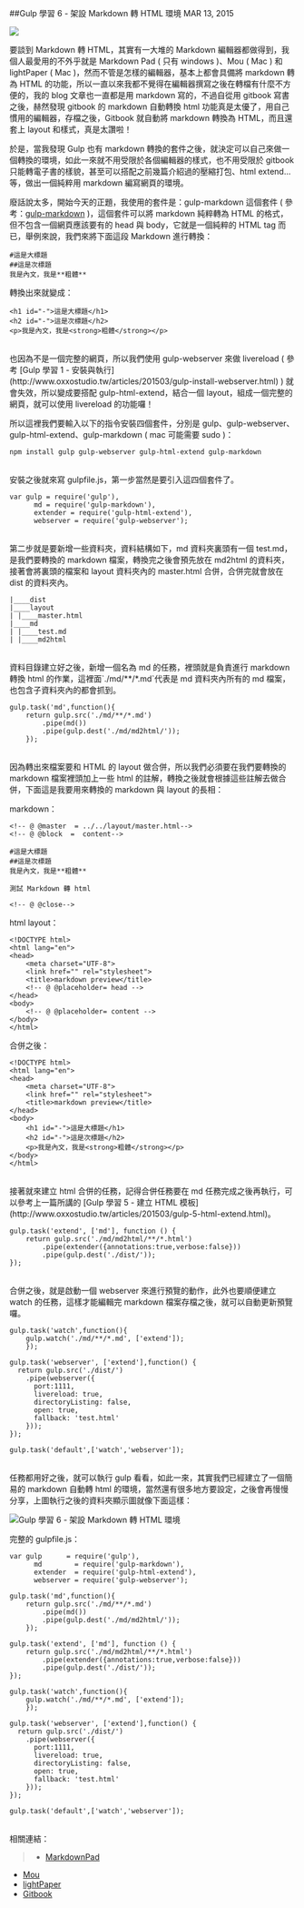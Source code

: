 <!-- @@master  = ../../_layout.html-->

<!-- @@block  =  jsBottom-->

<include src="../../_articles-js.html"></include>

<!-- @@close-->

<!-- @@block  =  css-->

<include src="../../_articles-css.html"></include>

<!-- @@close-->

<!-- @@block  =  articles-social-->

<include src="../../_articles-social.html"></include>

<!-- @@close-->

<!-- @@block  =  articles-footer-->

<include src="../../_articles.html"></include>

<!-- @@close-->

<!-- @@block  =  meta-->

<meta property="article:published_time" content="2015-03-13T23:25:00+01:00">

<meta name="keywords" content="gulp,markdown,markdown to html,gulp-markdown">

<meta name="description" content="當我發現 Gulp 也有 markdown 轉換的套件之後，就決定可以自己來做一個轉換的環境，如此一來就不用受限於各個編輯器的樣式，也不用受限於 gitbook 只能轉電子書的樣貌，甚至可以搭配之前幾篇介紹過的壓縮打包、html extend...等，做出一個純粹用 markdown 編寫網頁的環境。">

<meta itemprop="name" content="Gulp 學習 6 - 架設 Markdown 轉 HTML 環境 - OXXO.STUDIO">

<meta itemprop="image" content="http://www.oxxostudio.tw/img/articles/201503/20150313_1_01b.jpg">

<meta itemprop="description" content="當我發現 Gulp 也有 markdown 轉換的套件之後，就決定可以自己來做一個轉換的環境，如此一來就不用受限於各個編輯器的樣式，也不用受限於 gitbook 只能轉電子書的樣貌，甚至可以搭配之前幾篇介紹過的壓縮打包、html extend...等，做出一個純粹用 markdown 編寫網頁的環境。">

<meta property="og:title" content="Gulp 學習 6 - 架設 Markdown 轉 HTML 環境 - OXXO.STUDIO">

<meta property="og:url" content="http://www.oxxostudio.tw/articles/201503/gulp-6-markdown-to-html.html">

<meta property="og:image" content="http://www.oxxostudio.tw/img/articles/201503/20150313_1_01b.jpg">

<meta property="og:description" content="當我發現 Gulp 也有 markdown 轉換的套件之後，就決定可以自己來做一個轉換的環境，如此一來就不用受限於各個編輯器的樣式，也不用受限於 gitbook 只能轉電子書的樣貌，甚至可以搭配之前幾篇介紹過的壓縮打包、html extend...等，做出一個純粹用 markdown 編寫網頁的環境。">

<title>Gulp 學習 6 - 架設 Markdown 轉 HTML 環境 - OXXO.STUDIO</title> 

<!-- @@close-->

<!-- @@block  =  articles-content--> 

##Gulp 學習 6 - 架設 Markdown 轉 HTML 環境  <span class="article-date" tag="web">MAR 13, 2015</span>

<img src="/img/articles/201503/20150313_1_01.jpg" class="preview-img">

要談到 Markdown 轉 HTML，其實有一大堆的 Markdown 編輯器都做得到，我個人最愛用的不外乎就是 Markdown Pad ( 只有 windows )、Mou ( Mac ) 和 lightPaper ( Mac )，然而不管是怎樣的編輯器，基本上都會具備將 markdown 轉為 HTML 的功能，所以一直以來我都不覺得在編輯器撰寫之後在轉檔有什麼不方便的，我的 blog 文章也一直都是用 markdown 寫的，不過自從用 gitbook 寫書之後，赫然發現 gitbook 的 markdown 自動轉換 html 功能真是太優了，用自己慣用的編輯器，存檔之後，Gitbook 就自動將 markdown 轉換為 HTML，而且還套上 layout 和樣式，真是太讚啦！

於是，當我發現 Gulp 也有 markdown 轉換的套件之後，就決定可以自己來做一個轉換的環境，如此一來就不用受限於各個編輯器的樣式，也不用受限於 gitbook 只能轉電子書的樣貌，甚至可以搭配之前幾篇介紹過的壓縮打包、html extend...等，做出一個純粹用 markdown 編寫網頁的環境。

廢話說太多，開始今天的正題，我使用的套件是：gulp-markdown 這個套件 ( 參考：[gulp-markdown](https://www.npmjs.com/package/gulp-markdown) )，這個套件可以將 markdown 純粹轉為 HTML 的格式，但不包含一個網頁應該要有的 head 與 body，它就是一個純粹的 HTML tag 而已，舉例來說，我們來將下面這段 Markdown 進行轉換：

	#這是大標題
	##這是次標題
	我是內文，我是**粗體**
	
轉換出來就變成：

	<h1 id="-">這是大標題</h1>
	<h2 id="-">這是次標題</h2>
	<p>我是內文，我是<strong>粗體</strong></p>

<br/>
也因為不是一個完整的網頁，所以我們使用 gulp-webserver 來做 livereload ( 參考 [Gulp 學習 1 - 安裝與執行](http://www.oxxostudio.tw/articles/201503/gulp-install-webserver.html) ) 就會失效，所以變成要搭配 gulp-html-extend，結合一個 layout，組成一個完整的網頁，就可以使用  livereload 的功能囉！

所以這裡我們要輸入以下的指令安裝四個套件，分別是 gulp、gulp-webserver、gulp-html-extend、gulp-markdown ( mac 可能需要 sudo )：

	npm install gulp gulp-webserver gulp-html-extend gulp-markdown

<br/>
安裝之後就來寫 gulpfile.js，第一步當然是要引入這四個套件了。

	var gulp = require('gulp'),
	      md = require('gulp-markdown'),
	      extender = require('gulp-html-extend'),
	      webserver = require('gulp-webserver');
	      
<br/>
第二步就是要新增一些資料夾，資料結構如下，md 資料夾裏頭有一個 test.md，是我們要轉換的 markdown 檔案，轉換完之後會預先放在 md2html 的資料夾，接著會將裏頭的檔案和 layout 資料夾內的 master.html 合併，合併完就會放在 dist 的資料夾內。

	|____dist
	|____layout
	| |____master.html
	|____md
	| |____test.md
	| |____md2html

<br/>
資料目錄建立好之後，新增一個名為 md 的任務，裡頭就是負責進行 markdown 轉換 html 的作業，這裡面`./md/**/*.md`代表是 md 資料夾內所有的 md 檔案，也包含子資料夾內的都會抓到。

	gulp.task('md',function(){
	    return gulp.src('./md/**/*.md')
	        .pipe(md())
	        .pipe(gulp.dest('./md/md2html/'));
		});
		
<br/>
因為轉出來檔案要和 HTML 的 layout 做合併，所以我們必須要在我們要轉換的 markdown 檔案裡頭加上一些 html 的註解，轉換之後就會根據這些註解去做合併，下面這是我要用來轉換的 markdown 與 layout 的長相：

markdown：

	<!-- @ @master  = ../../layout/master.html-->
	<!-- @ @block  =  content-->
	
	#這是大標題
	##這是次標題
	我是內文，我是**粗體**
	
	測試 Markdown 轉 html
	
	<!-- @ @close-->

html layout：

	<!DOCTYPE html>
	<html lang="en">
	<head>
		<meta charset="UTF-8">
		<link href="" rel="stylesheet">
		<title>markdown preview</title>
		<!-- @ @placeholder= head -->
	</head>
	<body>
		<!-- @ @placeholder= content -->
	</body>
	</html>

合併之後：

	<!DOCTYPE html>
	<html lang="en">
	<head>
		<meta charset="UTF-8">
		<link href="" rel="stylesheet">
		<title>markdown preview</title>
	</head>
	<body>
		<h1 id="-">這是大標題</h1>
		<h2 id="-">這是次標題</h2>
		<p>我是內文，我是<strong>粗體</strong></p>
	</body>
	</html>
	
<br/>
接著就來建立 html 合併的任務，記得合併任務要在 md 任務完成之後再執行，可以參考上一篇所講的 [Gulp 學習 5 - 建立 HTML 模板](http://www.oxxostudio.tw/articles/201503/gulp-5-html-extend.html)。

	gulp.task('extend', ['md'], function () {
	    return gulp.src('./md/md2html/**/*.html')
	        .pipe(extender({annotations:true,verbose:false}))
	        .pipe(gulp.dest('./dist/'));
	});
	
<br/>
合併之後，就是啟動一個 webserver 來進行預覽的動作，此外也要順便建立 watch 的任務，這樣才能編輯完 markdown 檔案存檔之後，就可以自動更新預覽囉。

	gulp.task('watch',function(){
		gulp.watch('./md/**/*.md', ['extend']);
		});
	
	gulp.task('webserver', ['extend'],function() {
	  return gulp.src('./dist/')
	    .pipe(webserver({
	      port:1111,
	      livereload: true,
	      directoryListing: false,
	      open: true,
	      fallback: 'test.html'
	    }));
	});

	gulp.task('default',['watch','webserver']);
	
<br/>
任務都用好之後，就可以執行 gulp 看看，如此一來，其實我們已經建立了一個簡易的 markdown 自動轉 html 的環境，當然還有很多地方要設定，之後會再慢慢分享，上圖執行之後的資料夾顯示圖就像下面這樣：

![Gulp 學習 6 - 架設 Markdown 轉 HTML 環境](/img/articles/201503/20150313_1_02.jpg)

完整的 gulpfile.js：

	var gulp      = require('gulp'),
		  md        = require('gulp-markdown'),
		  extender  = require('gulp-html-extend'),
		  webserver = require('gulp-webserver');
	
	gulp.task('md',function(){
	    return gulp.src('./md/**/*.md')
	        .pipe(md())
	        .pipe(gulp.dest('./md/md2html/'));
		});
	
	gulp.task('extend', ['md'], function () {
	    return gulp.src('./md/md2html/**/*.html')
	        .pipe(extender({annotations:true,verbose:false}))
	        .pipe(gulp.dest('./dist/'));
	});
	
	gulp.task('watch',function(){
		gulp.watch('./md/**/*.md', ['extend']);
		});
	
	gulp.task('webserver', ['extend'],function() {
	  return gulp.src('./dist/')
	    .pipe(webserver({
	      port:1111,
	      livereload: true,
	      directoryListing: false,
	      open: true,
	      fallback: 'test.html'
	    }));
	});
	
	gulp.task('default',['watch','webserver']);

<br/>
相關連結：

>- [MarkdownPad](http://markdownpad.com/)
- [Mou](http://25.io/mou/)
- [lightPaper](http://www.ashokgelal.com/lightpaper-for-mac/)
- [Gitbook](https://www.gitbook.com/)	

<!-- @@close-->